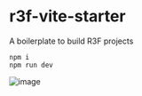 # r3f-vite-starter
A boilerplate to build R3F projects

```
npm i
npm run dev
```


![image](https://user-images.githubusercontent.com/6551176/221732091-23ee52cb-4150-42fa-b998-43628d7a6b0d.png)
